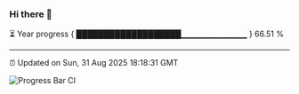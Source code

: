 ### Hi there 👋

⏳ Year progress { ███████████████████▁▁▁▁▁▁▁▁▁▁▁ } 66.51 %

---

⏰ Updated on Sun, 31 Aug 2025 18:18:31 GMT

![Progress Bar CI](https://github.com/liununu/liununu/workflows/Progress%20Bar%20CI/badge.svg)
